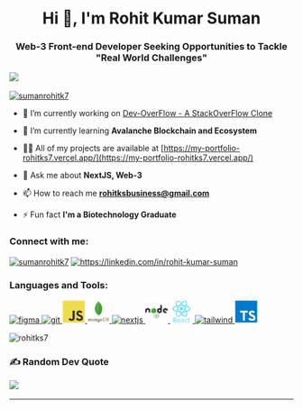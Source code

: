 <h1 align="center">Hi 👋, I'm Rohit Kumar Suman</h1>
<h3 align="center">Web-3 Front-end Developer Seeking Opportunities to Tackle "Real World Challenges"</h3>

[![](https://visitcount.itsvg.in/api?id=RohitKS7&icon=0&color=1)](https://visitcount.itsvg.in)

<p align="left"> <a href="https://twitter.com/sumanrohitk7" target="blank"><img src="https://img.shields.io/twitter/follow/sumanrohitk7?logo=twitter&style=for-the-badge" alt="sumanrohitk7" /></a> </p>

- 🔭 I’m currently working on [Dev-OverFlow - A StackOverFlow Clone](https://github.com/RohitKS7/Dev-OverFlow-Application)

- 🌱 I’m currently learning **Avalanche Blockchain and Ecosystem**

- 👨‍💻 All of my projects are available at [https://my-portfolio-rohitks7.vercel.app/](https://my-portfolio-rohitks7.vercel.app/)

- 💬 Ask me about **NextJS, Web-3**

- 📫 How to reach me **rohitksbusiness@gmail.com**

- ⚡ Fun fact **I'm a Biotechnology Graduate**

<h3 align="left">Connect with me:</h3>
<p align="left">
<a href="https://twitter.com/sumanrohitk7" target="blank"><img align="center" src="https://raw.githubusercontent.com/rahuldkjain/github-profile-readme-generator/master/src/images/icons/Social/twitter.svg" alt="sumanrohitk7" height="30" width="40" /></a>
<a href="https://linkedin.com/in/https://linkedin.com/in/rohit-kumar-suman" target="blank"><img align="center" src="https://raw.githubusercontent.com/rahuldkjain/github-profile-readme-generator/master/src/images/icons/Social/linked-in-alt.svg" alt="https://linkedin.com/in/rohit-kumar-suman" height="30" width="40" /></a>
</p>

<h3 align="left">Languages and Tools:</h3>
<p align="left"> <a href="https://www.figma.com/" target="_blank" rel="noreferrer"> <img src="https://www.vectorlogo.zone/logos/figma/figma-icon.svg" alt="figma" width="40" height="40"/> </a> <a href="https://git-scm.com/" target="_blank" rel="noreferrer"> <img src="https://www.vectorlogo.zone/logos/git-scm/git-scm-icon.svg" alt="git" width="40" height="40"/> </a> <a href="https://developer.mozilla.org/en-US/docs/Web/JavaScript" target="_blank" rel="noreferrer"> <img src="https://raw.githubusercontent.com/devicons/devicon/master/icons/javascript/javascript-original.svg" alt="javascript" width="40" height="40"/> </a> <a href="https://www.mongodb.com/" target="_blank" rel="noreferrer"> <img src="https://raw.githubusercontent.com/devicons/devicon/master/icons/mongodb/mongodb-original-wordmark.svg" alt="mongodb" width="40" height="40"/> </a> <a href="https://nextjs.org/" target="_blank" rel="noreferrer"> <img src="https://cdn.worldvectorlogo.com/logos/nextjs-2.svg" alt="nextjs" width="40" height="40"/> </a> <a href="https://nodejs.org" target="_blank" rel="noreferrer"> <img src="https://raw.githubusercontent.com/devicons/devicon/master/icons/nodejs/nodejs-original-wordmark.svg" alt="nodejs" width="40" height="40"/> </a> <a href="https://reactjs.org/" target="_blank" rel="noreferrer"> <img src="https://raw.githubusercontent.com/devicons/devicon/master/icons/react/react-original-wordmark.svg" alt="react" width="40" height="40"/> </a> <a href="https://tailwindcss.com/" target="_blank" rel="noreferrer"> <img src="https://www.vectorlogo.zone/logos/tailwindcss/tailwindcss-icon.svg" alt="tailwind" width="40" height="40"/> </a> <a href="https://www.typescriptlang.org/" target="_blank" rel="noreferrer"> <img src="https://raw.githubusercontent.com/devicons/devicon/master/icons/typescript/typescript-original.svg" alt="typescript" width="40" height="40"/> </a> </p>

<p><img align="center" src="https://github-readme-stats.vercel.app/api/top-langs?username=rohitks7&show_icons=true&locale=en&layout=compact" alt="rohitks7" /></p>


### ✍️ Random Dev Quote
![](https://quotes-github-readme.vercel.app/api?type=horizontal&theme=radical)

---



